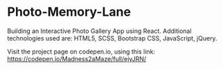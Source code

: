 # Photo-Memory-Lane
Building an Interactive Photo Gallery App using React. Additional technologies used are: HTML5, SCSS, Bootstrap CSS, JavaScript, jQuery.

Visit the project page on codepen.io, using this link: https://codepen.io/Madness2aMaze/full/ejyJRN/
